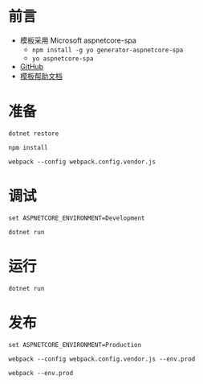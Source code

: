 # 前言
* 模板采用 Microsoft aspnetcore-spa
  * `npm install -g yo generator-aspnetcore-spa`
  * `yo aspnetcore-spa`
* [GitHub](https://github.com/aspnet/JavaScriptServices)
* [模板帮助文档](http://blog.stevensanderson.com/2016/05/02/angular2-react-knockout-apps-on-aspnet-core/)

# 准备
`dotnet restore`

`npm install`

`webpack --config webpack.config.vendor.js`

# 调试
`set ASPNETCORE_ENVIRONMENT=Development`

`dotnet run`

# 运行
`dotnet run`

# 发布
`set ASPNETCORE_ENVIRONMENT=Production`

`webpack --config webpack.config.vendor.js --env.prod`

`webpack --env.prod`